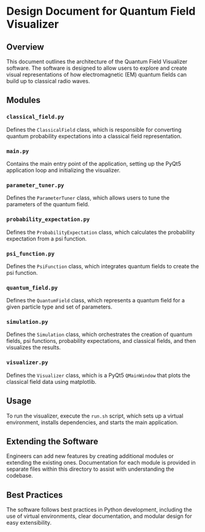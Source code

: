 # Design Document for Quantum Field Visualizer

## Overview
This document outlines the architecture of the Quantum Field Visualizer software. The software is designed to allow users to explore and create visual representations of how electromagnetic (EM) quantum fields can build up to classical radio waves.

## Modules

### `classical_field.py`
Defines the `ClassicalField` class, which is responsible for converting quantum probability expectations into a classical field representation.

### `main.py`
Contains the main entry point of the application, setting up the PyQt5 application loop and initializing the visualizer.

### `parameter_tuner.py`
Defines the `ParameterTuner` class, which allows users to tune the parameters of the quantum field.

### `probability_expectation.py`
Defines the `ProbabilityExpectation` class, which calculates the probability expectation from a psi function.

### `psi_function.py`
Defines the `PsiFunction` class, which integrates quantum fields to create the psi function.

### `quantum_field.py`
Defines the `QuantumField` class, which represents a quantum field for a given particle type and set of parameters.

### `simulation.py`
Defines the `Simulation` class, which orchestrates the creation of quantum fields, psi functions, probability expectations, and classical fields, and then visualizes the results.

### `visualizer.py`
Defines the `Visualizer` class, which is a PyQt5 `QMainWindow` that plots the classical field data using matplotlib.

## Usage
To run the visualizer, execute the `run.sh` script, which sets up a virtual environment, installs dependencies, and starts the main application.

## Extending the Software
Engineers can add new features by creating additional modules or extending the existing ones. Documentation for each module is provided in separate files within this directory to assist with understanding the codebase.

## Best Practices
The software follows best practices in Python development, including the use of virtual environments, clear documentation, and modular design for easy extensibility.